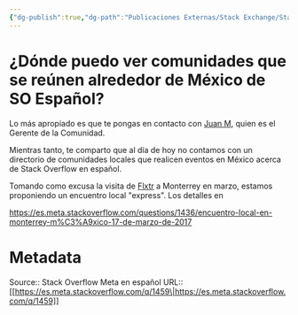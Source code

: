 ```yaml
---
{"dg-publish":true,"dg-path":"Publicaciones Externas/Stack Exchange/Stack Overflow en español/Stack Overflow en español Meta/es.meta.stackoverflow.com-1459.md","permalink":"/publicaciones-externas/stack-exchange/stack-overflow-en-espanol/stack-overflow-en-espanol-meta/es-meta-stackoverflow-com-1459/","title":"¿Dónde puedo ver comunidades que se reúnen alrededor de México de SO Español?","hide":true,"noteIcon":"default","created":"2024-04-03T12:49:10.680-06:00","updated":"2024-04-05T16:43:59.443-06:00"}
---
```


# ¿Dónde puedo ver comunidades que se reúnen alrededor de México de SO Español?

Lo más apropiado es que te pongas en contacto con [Juan M][1], quien es el Gerente de la Comunidad.

Mientras tanto, te comparto que al día de hoy no contamos con un directorio de comunidades locales que realicen eventos en México acerca de Stack Overflow en español.

Tomando como excusa la visita de [Flxtr][2] a Monterrey en marzo, estamos proponiendo un encuentro local "express". Los detalles en 

https://es.meta.stackoverflow.com/questions/1436/encuentro-local-en-monterrey-m%C3%A9xico-17-de-marzo-de-2017


  [1]: https://es.stackoverflow.com/users/4/juan-m
  [2]: https://es.stackoverflow.com/users/16841/flxtr

# Metadata
Source:: Stack Overflow Meta en español
URL:: [[https://es.meta.stackoverflow.com/q/1459\|https://es.meta.stackoverflow.com/q/1459]]

